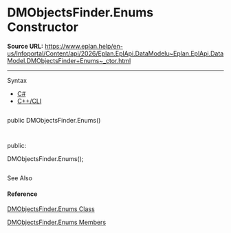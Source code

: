 # DMObjectsFinder.Enums Constructor

**Source URL:** https://www.eplan.help/en-us/Infoportal/Content/api/2026/Eplan.EplApi.DataModelu~Eplan.EplApi.DataModel.DMObjectsFinder+Enums~_ctor.html

---

Syntax

- [C#](#i-syntax-CS)
- [C++/CLI](#i-syntax-CPP2005)

```
```
public DMObjectsFinder.Enums()
```
```

```
```
public:
DMObjectsFinder.Enums();
```
```



See Also

#### Reference

[DMObjectsFinder.Enums Class](Eplan.EplApi.DataModelu~Eplan.EplApi.DataModel.DMObjectsFinder+Enums.html)
  
[DMObjectsFinder.Enums Members](Eplan.EplApi.DataModelu~Eplan.EplApi.DataModel.DMObjectsFinder+Enums_members.html)